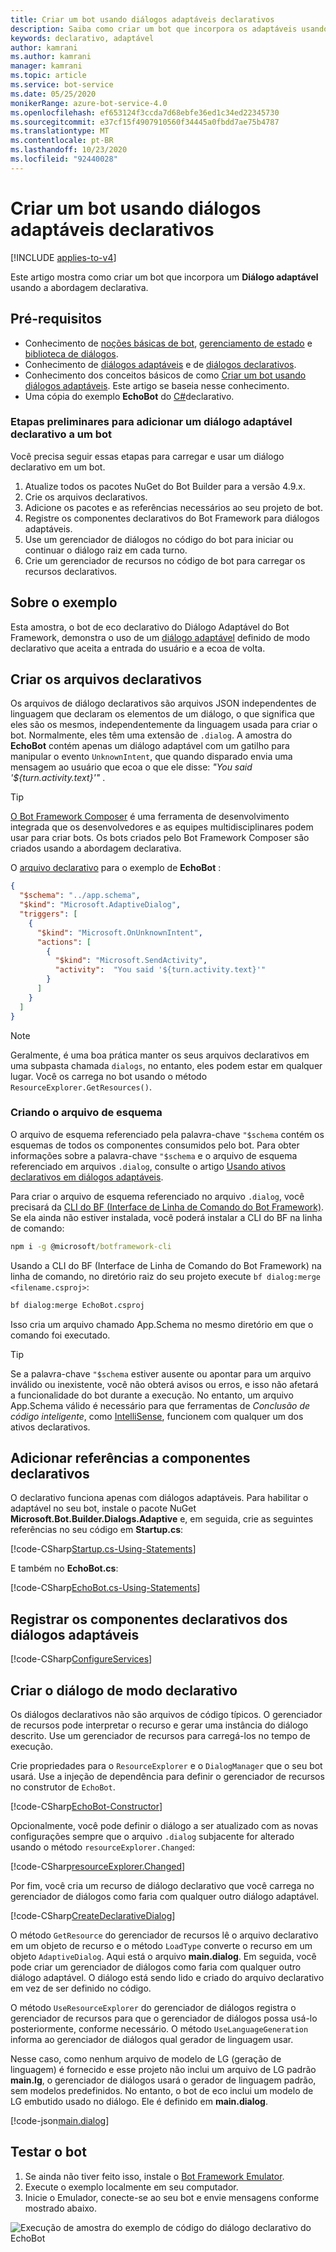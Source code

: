 ```yaml
---
title: Criar um bot usando diálogos adaptáveis declarativos
description: Saiba como criar um bot que incorpora os adaptáveis usando a abordagem declarativa no SDK do Bot Framework.
keywords: declarativo, adaptável
author: kamrani
ms.author: kamrani
manager: kamrani
ms.topic: article
ms.service: bot-service
ms.date: 05/25/2020
monikerRange: azure-bot-service-4.0
ms.openlocfilehash: ef653124f3ccda7d68ebfe36ed1c34ed22345730
ms.sourcegitcommit: e37cf15f4907910560f34445a0fbdd7ae75b4787
ms.translationtype: MT
ms.contentlocale: pt-BR
ms.lasthandoff: 10/23/2020
ms.locfileid: "92440028"
---
```

# <a name="create-a-bot-using-declarative-adaptive-dialogs"></a>Criar um bot usando diálogos adaptáveis declarativos  

[!INCLUDE [applies-to-v4](../includes/applies-to-v4-current.md)]

Este artigo mostra como criar um bot que incorpora um **Diálogo adaptável** usando a abordagem declarativa.

## <a name="prerequisites"></a>Pré-requisitos

- Conhecimento de [noções básicas de bot][concept-basics], [gerenciamento de estado][concept-state] e [biblioteca de diálogos][concept-dialogs].
- Conhecimento de [diálogos adaptáveis][concept-adaptive] e de [diálogos declarativos][concept-declarative].
- Conhecimento dos conceitos básicos de como [Criar um bot usando diálogos adaptáveis][how-to-adaptive]. Este artigo se baseia nesse conhecimento.
- Uma cópia do exemplo **EchoBot** do [C#][cs-sample]declarativo.

### <a name="preliminary-steps-to-add-a-declarative-adaptive-dialog-to-a-bot"></a>Etapas preliminares para adicionar um diálogo adaptável declarativo a um bot

Você precisa seguir essas etapas para carregar e usar um diálogo declarativo em um bot.

1. Atualize todos os pacotes NuGet do Bot Builder para a versão 4.9.x.
1. Crie os arquivos declarativos.
1. Adicione os pacotes e as referências necessários ao seu projeto de bot.
1. Registre os componentes declarativos do Bot Framework para diálogos adaptáveis.
1. Use um gerenciador de diálogos no código do bot para iniciar ou continuar o diálogo raiz em cada turno.
1. Crie um gerenciador de recursos no código de bot para carregar os recursos declarativos.

<!--
1. Update all Bot Builder NuGet packages to version 4.9.x.
1. Add the `Microsoft.Bot.Builder.Dialogs.Adaptive` package to your bot project.
1. Add the `Microsoft.Bot.Builder.Dialogs.Declarative` package to your bot project.
1. Create the declarative files.
1. Add references to declarative components.
1. Register the bot frameworks declarative components for adaptive dialogs.
1. Use a dialog manager in the bot code to start or continue the root dialog each turn.
1. Create a resource explorer in the bot code to load the declarative resources.
-->

## <a name="about-the-sample"></a>Sobre o exemplo

Esta amostra, o bot de eco declarativo do Diálogo Adaptável do Bot Framework, demonstra o uso de um [diálogo adaptável][concept-adaptive] definido de modo declarativo que aceita a entrada do usuário e a ecoa de volta.

## <a name="create-the-declarative-files"></a>Criar os arquivos declarativos

Os arquivos de diálogo declarativos são arquivos JSON independentes de linguagem que declaram os elementos de um diálogo, o que significa que eles são os mesmos, independentemente da linguagem usada para criar o bot. Normalmente, eles têm uma extensão de `.dialog`. A amostra do **EchoBot** contém apenas um diálogo adaptável com um gatilho para manipular o evento `UnknownIntent`, que quando disparado envia uma mensagem ao usuário que ecoa o que ele disse: _"You said '${turn.activity.text}'"_ .

> [!TIP]
> [O Bot Framework Composer](https://aka.ms/composer) é uma ferramenta de desenvolvimento integrada que os desenvolvedores e as equipes multidisciplinares podem usar para criar bots. Os bots criados pelo Bot Framework Composer são criados usando a abordagem declarativa.

O [arquivo declarativo][main.dialog] para o exemplo de **EchoBot** :

```json
{
  "$schema": "../app.schema",
  "$kind": "Microsoft.AdaptiveDialog",
  "triggers": [
    {
      "$kind": "Microsoft.OnUnknownIntent",
      "actions": [
        {
          "$kind": "Microsoft.SendActivity",
          "activity":  "You said '${turn.activity.text}'"
        }
      ]
    }
  ]
}
```

> [!NOTE]
> Geralmente, é uma boa prática manter os seus arquivos declarativos em uma subpasta chamada `dialogs`, no entanto, eles podem estar em qualquer lugar. Você os carrega no bot usando o método `ResourceExplorer.GetResources()`.

### <a name="creating-the-schema-file"></a>Criando o arquivo de esquema

O arquivo de esquema referenciado pela palavra-chave `"$schema` contém os esquemas de todos os componentes consumidos pelo bot. Para obter informações sobre a palavra-chave `"$schema` e o arquivo de esquema referenciado em arquivos `.dialog`, consulte o artigo [Usando ativos declarativos em diálogos adaptáveis](bot-builder-concept-adaptive-dialog-declarative.md#declarative-files).

Para criar o arquivo de esquema referenciado no arquivo `.dialog`, você precisará da [CLI do BF (Interface de Linha de Comando do Bot Framework)][bf-cli]. Se ela ainda não estiver instalada, você poderá instalar a CLI do BF na linha de comando:

```cmd
npm i -g @microsoft/botframework-cli
```

Usando a CLI do BF (Interface de Linha de Comando do Bot Framework) na linha de comando, no diretório raiz do seu projeto execute `bf dialog:merge <filename.csproj>`:

```cmd
bf dialog:merge EchoBot.csproj
```

Isso cria um arquivo chamado App.Schema no mesmo diretório em que o comando foi executado.

<!--
'$ bf dialog:merge *.csproj',
'$ bf dialog:merge libraries/*.schema -o app.schema'
-->

> [!TIP]
> Se a palavra-chave `"$schema` estiver ausente ou apontar para um arquivo inválido ou inexistente, você não obterá avisos ou erros, e isso não afetará a funcionalidade do bot durante a execução. No entanto, um arquivo App.Schema válido é necessário para que ferramentas de _Conclusão de código inteligente_, como [IntelliSense][intelliSense], funcionem com qualquer um dos ativos declarativos.

## <a name="add-references-to-declarative-components"></a>Adicionar referências a componentes declarativos

O declarativo funciona apenas com diálogos adaptáveis. Para habilitar o adaptável no seu bot, instale o pacote NuGet **Microsoft.Bot.Builder.Dialogs.Adaptive** e, em seguida, crie as seguintes referências no seu código em **Startup.cs**:

[!code-CSharp[Startup.cs-Using-Statements](~/../botbuilder-samples/samples/csharp_dotnetcore/adaptive-dialog/20.EchoBot-declarative/Startup.cs?range=4-17&highlight=7-9)]

E também no **EchoBot.cs**:

[!code-CSharp[EchoBot.cs-Using-Statements](~/../botbuilder-samples/samples/csharp_dotnetcore/adaptive-dialog/20.EchoBot-declarative/echoBot.cs?range=4-10&highlight=6-7)]

<!--
```CS
using Microsoft.Bot.Builder.Dialogs.Adaptive;
using Microsoft.Bot.Builder.Dialogs.Declarative.Resources;
```
-->

## <a name="register-declarative-components-for-adaptive-dialogs"></a>Registrar os componentes declarativos dos diálogos adaptáveis

[!code-CSharp[ConfigureServices](~/../botbuilder-samples/samples/csharp_dotnetcore/adaptive-dialog/20.EchoBot-declarative/Startup.cs?range=30-67&highlight=6-16,33-34)]

<!--
```CS
ComponentRegistration.Add(new DialogsComponentRegistration());
ComponentRegistration.Add(new DeclarativeComponentRegistration());
var resourceExplorer = new ResourceExplorer().LoadProject(this.HostingEnvironment.ContentRootPath);
services.AddSingleton(resourceExplorer);
```
-->

## <a name="create-the-dialog-declaratively"></a>Criar o diálogo de modo declarativo

Os diálogos declarativos não são arquivos de código típicos. O gerenciador de recursos pode interpretar o recurso e gerar uma instância do diálogo descrito. Use um gerenciador de recursos para carregá-los no tempo de execução.

Crie propriedades para o `ResourceExplorer` e o `DialogManager` que o seu bot usará. Use a injeção de dependência para definir o gerenciador de recursos no construtor de `EchoBot`.

[!code-CSharp[EchoBot-Constructor](~/../botbuilder-samples/samples/csharp_dotnetcore/adaptive-dialog/20.EchoBot-declarative/EchoBot.cs?range=14-23&highlight=4-5,7,10)]

<!--
```Csharp
    public class EchoBot : ActivityHandler
    {
        private IStatePropertyAccessor<DialogState> dialogStateAccessor;
        private readonly ResourceExplorer resourceExplorer;
        private DialogManager dialogManager;

        public EchoBot(ConversationState conversationState, ResourceExplorer resourceExplorer)
        {
            this.dialogStateAccessor = conversationState.CreateProperty<DialogState>("RootDialogState");
            this.resourceExplorer = resourceExplorer;
            ...
```
-->

Opcionalmente, você pode definir o diálogo a ser atualizado com as novas configurações sempre que o arquivo `.dialog` subjacente for alterado usando o método `resourceExplorer.Changed`:

[!code-CSharp[resourceExplorer.Changed](~/../botbuilder-samples/samples/csharp_dotnetcore/adaptive-dialog/20.EchoBot-declarative/EchoBot.cs?range=25-32)]

<!--
```Csharp
// auto reload dialogs when file changes
this.resourceExplorer.Changed += (e, resources) =>
{
    if (resources.Any(resource => resource.Id.EndsWith == ".dialog"))
    {
        Task.Run(() => this.LoadRootDialogAsync());
    }
};
```
-->

Por fim, você cria um recurso de diálogo declarativo que você carrega no gerenciador de diálogos como faria com qualquer outro diálogo adaptável.

[!code-CSharp[CreateDeclarativeDialog](~/../botbuilder-samples/samples/csharp_dotnetcore/adaptive-dialog/20.EchoBot-declarative/EchoBot.cs?range=42-45)]

<!--
```Csharp
var resource = this.resourceExplorer.GetResource("main.dialog");
dialogManager = new DialogManager(resourceExplorer.LoadType<AdaptiveDialog>(resource));
dialogManager.UseResourceExplorer(resourceExplorer);
dialogManager.UseLanguageGeneration();
```
-->

O método `GetResource` do gerenciador de recursos lê o arquivo declarativo em um objeto de recurso e o método `LoadType` converte o recurso em um objeto `AdaptiveDialog`. Aqui está o arquivo **main.dialog**.
Em seguida, você pode criar um gerenciador de diálogos como faria com qualquer outro diálogo adaptável. O diálogo está sendo lido e criado do arquivo declarativo em vez de ser definido no código.

O método `UseResourceExplorer` do gerenciador de diálogos registra o gerenciador de recursos para que o gerenciador de diálogos possa usá-lo posteriormente, conforme necessário. O método `UseLanguageGeneration` informa ao gerenciador de diálogos qual gerador de linguagem usar.

Nesse caso, como nenhum arquivo de modelo de LG (geração de linguagem) é fornecido e esse projeto não inclui um arquivo de LG padrão **main.lg**, o gerenciador de diálogos usará o gerador de linguagem padrão, sem modelos predefinidos. No entanto, o bot de eco inclui um modelo de LG embutido usado no diálogo. Ele é definido em **main.dialog**.

[!code-json[main.dialog](~/../botbuilder-samples/samples/csharp_dotnetcore/adaptive-dialog/20.EchoBot-declarative/Dialogs/main.dialog?range=1-15&highlight=10)]

## <a name="test-the-bot"></a>Testar o bot

1. Se ainda não tiver feito isso, instale o [Bot Framework Emulator](https://aka.ms/bot-framework-emulator-readme).
1. Execute o exemplo localmente em seu computador.
1. Inicie o Emulador, conecte-se ao seu bot e envie mensagens conforme mostrado abaixo.

![Execução de amostra do exemplo de código do diálogo declarativo do EchoBot](../media/emulator-v4/EchoBot-declarative.png)

<!-- Footnote-style links -->

[concept-basics]: bot-builder-basics.md
[concept-state]: bot-builder-concept-state.md
[concept-dialogs]: bot-builder-concept-dialog.md
[concept-adaptive]: bot-builder-adaptive-dialog-introduction.md
[concept-declarative]: bot-builder-concept-adaptive-dialog-declarative.md
[how-to-adaptive]: bot-builder-dialogs-adaptive.md

[bf-cli]: https://aka.ms/bf-cli-overview

[prompting]: bot-builder-prompts.md
[component-dialogs]: bot-builder-compositcontrol.md

[cs-sample]: https://github.com/microsoft/BotBuilder-Samples/tree/master/samples/csharp_dotnetcore/adaptive-dialog/20.EchoBot-declarative

[main.dialog]: https://github.com/microsoft/BotBuilder-Samples/tree/master/samples/csharp_dotnetcore/adaptive-dialog/20.EchoBot-declarative/Dialogs/main.dialog

[intelliSense]: https://aka.ms/intellisense-in-visual-studio
